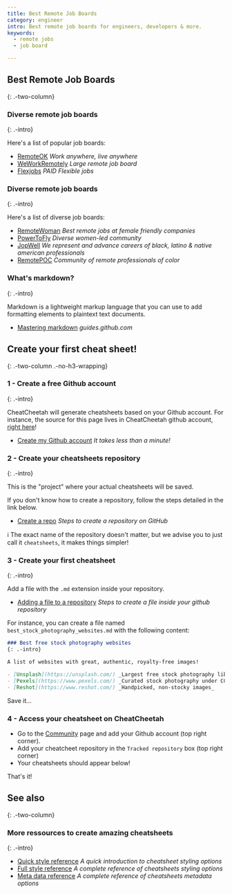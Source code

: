 ```yaml
---
title: Best Remote Job Boards
category: engineer
intro: Best remote job boards for engineers, developers & more.
keywords:
  - remote jobs
  - job board

---
```


## Best Remote Job Boards
{: .-two-column}


### Diverse remote job boards
{: .-intro}

Here's a list of popular job boards:
- [RemoteOK](https://remoteok.io/) _Work anywhere, live anywhere_
- [WeWorkRemotely](https://weworkremotely.com/) _Large remote job board_
- [Flexjobs](https://www.jopwell.com/) _PAID Flexible jobs_


### Diverse remote job boards
{: .-intro}

Here's a list of diverse job boards:
- [RemoteWoman](https://remotewoman.com/) _Best remote jobs at female friendly companies_
- [PowerToFly](https://powertofly.com/) _Diverse women-led community_
- [JopWell](https://www.jopwell.com/) _We represent and advance careers of black, latino & native american professionals_
- [RemotePOC](https://remotepoc.com/) _Community of remote professionals of color_



### What's markdown?
{: .-intro}

Markdown is a lightweight markup language that you can use to add formatting elements to plaintext text documents.

- [Mastering markdown](https://guides.github.com/features/mastering-markdown/) _guides.github.com_


## Create your first cheat sheet!
{: .-two-column .-no-h3-wrapping}

### 1 - Create a free Github account
{: .-intro}

CheatCheetah will generate cheatsheets based on your Github account.
For instance, the source for this page lives in CheatCheetah github account, [right here](https://github.com/cheatcheetah/cheatsheets/blob/main/getting_started.md)!

- [Create my Github account](https://github.com/account/organizations/new?plan=free) _It takes less than a minute!_

### 2 - Create your cheatsheets repository
{: .-intro}

This is the "project" where your actual cheatsheets will be saved.

If you don't know how to create a repository, follow the steps detailed in the link below.

- [Create a repo](https://docs.github.com/en/github/getting-started-with-github/create-a-repo) _Steps to create a repository on GitHub_

ℹ️ The exact name of the repository doesn't matter, but we advise you to just call it `cheatsheets`, it makes things simpler!

### 3 - Create your first cheatsheet
{: .-intro}

Add a file with the `.md` extension inside your repository.

- [Adding a file to a repository](https://docs.github.com/en/github/managing-files-in-a-repository/adding-a-file-to-a-repository) _Steps to create a file inside your github repository_

For instance, you can create a file named `best_stock_photography_websites.md` with the following content:

```md
### Best free stock photography websites
{: .-intro}

A list of websites with great, authentic, royalty-free images!

- [Unsplash](https://unsplash.com/) _Largest free stock photography library!_
- [Pexels](https://www.pexels.com/) _Curated stock photography under CC0 license_
- [Reshot](https://www.reshot.com/) _Handpicked, non-stocky images_

```

Save it...

### 4 - Access your cheatsheet on CheatCheetah

- Go to the [Community](http://cheatcheetah.com/community) page and add your Github account (top right corner).
- Add your cheatcheet repository in the `Tracked repository` box (top right corner)
- Your cheatsheets should appear below!

That's it!

## See also
{: .-two-column}

### More ressources to create amazing cheatsheets
{: .-intro}

- [Quick style reference](https://cheatcheetah.com/cheatcheetah/cheatsheets/style_quick_reference.md) _A quick introduction to cheatsheet styling options_
- [Full style reference](https://cheatcheetah.com/cheatcheetah/cheatsheets/style_reference.md) _A complete reference of cheatsheets styling options_
- [Meta data reference](https://cheatcheetah.com/cheatcheetah/cheatsheets/metadata_reference.md) _A complete reference of cheatsheets metadata options_
